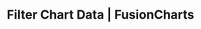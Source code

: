 ---
title: Filter Chart Data | FusionCharts
description: This article outlines the steps to create your first chart
heading: Filter Chart Data
---